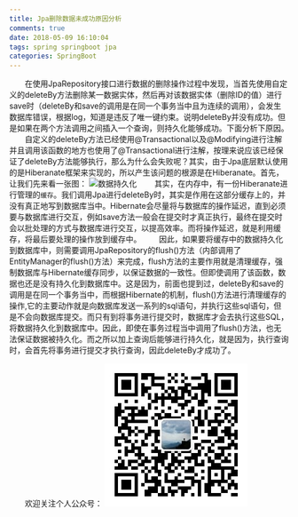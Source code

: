 ```yaml
---
title: Jpa删除数据未成功原因分析
comments: true
date: 2018-05-09 16:10:04
tags: spring springboot jpa
categories: SpringBoot
---
```

&emsp;&emsp;在使用JpaRepository接口进行数据的删除操作过程中发现，当首先使用自定义的deleteBy方法删除某一数据实体，然后再对该数据实体（删除ID的值）进行save时（deleteBy和save的调用是在同一个事务当中且为连续的调用），会发生数据库错误，根据log，知道是违反了唯一键约束。说明deleteBy并没有成功。但是如果在两个方法调用之间插入一个查询，则持久化能够成功。下面分析下原因。
&emsp;&emsp;自定义的deleteBy方法已经使用@Transactional以及@Modifying进行注解并且调用该函数的地方也使用了@Transactional进行注解，按理来说应该已经保证了deleteBy方法能够执行，那么为什么会失败呢？其实，由于Jpa底层默认使用的是Hiberanate框架来实现的，所以产生该问题的根源是在Hiberanate。首先，让我们先来看一张图：
![数据持久化](数据持久化.png)
&emsp;&emsp;其实，在内存中，有一份Hiberanate进行管理的``缓存``。我们调用Jpa进行deleteBy时，其实是作用在这部分缓存上的，并没有真正地写到数据库当中。Hibernate会尽量将与数据库的操作延迟，直到必须要与数据库进行交互，例如save方法一般会在提交时才真正执行，最终在提交时会以批处理的方式与数据库进行交互，以提高效率。而将操作延迟，就是利用缓存，将最后要处理的操作放到缓存中。
&emsp;&emsp;因此，如果要将缓存中的数据持久化到数据库中，则需要调用JpaRepository的flush()方法（内部调用了EntityManager的flush()方法）来完成，flush方法的主要作用就是清理缓存，强制数据库与Hibernate缓存同步，以保证数据的一致性。但即使调用了该函数，数据也还是没有持久化到数据库中。这是因为，前面也提到过，deleteBy和save的调用是在同一个事务当中，而根据Hibernate的机制，flush()方法进行清理缓存的操作,它的主要动作就是向数据库发送一系列的sql语句，并执行这些sql语句，但是不会向数据库提交。而只有到将事务进行提交时，数据库才会去执行这些SQL，将数据持久化到数据库中。因此，即使在事务过程当中调用了flush()方法，也无法保证数据被持久化。而之所以加上查询后能够进行持久化，就是因为，执行查询时，会首先将事务进行提交才执行查询，因此deleteBy才成功了。


&emsp;&emsp;欢迎关注个人公众号：
![个人公号](./个人公号.jpg)